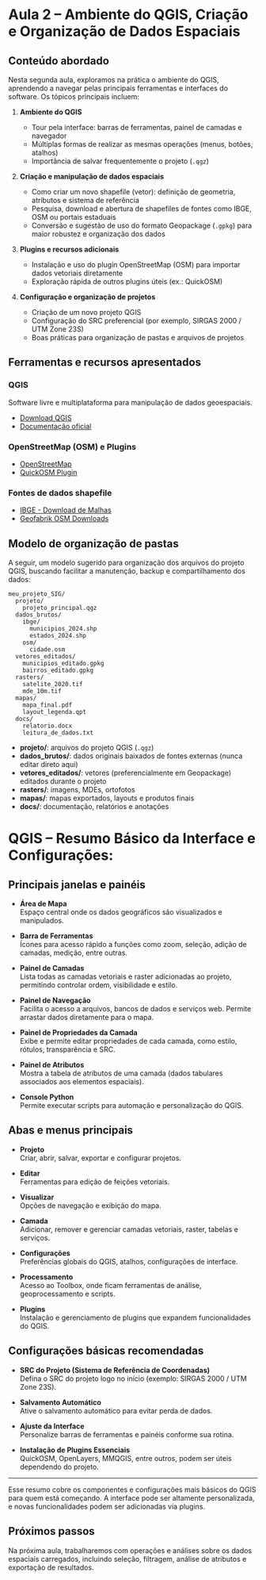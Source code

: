 # Aula 2 – Ambiente do QGIS, Criação e Organização de Dados Espaciais

## Conteúdo abordado

Nesta segunda aula, exploramos na prática o ambiente do QGIS, aprendendo a navegar pelas principais ferramentas e interfaces do software. Os tópicos principais incluem:

1. **Ambiente do QGIS**
   - Tour pela interface: barras de ferramentas, painel de camadas e navegador
   - Múltiplas formas de realizar as mesmas operações (menus, botões, atalhos)
   - Importância de salvar frequentemente o projeto (`.qgz`)

2. **Criação e manipulação de dados espaciais**
   - Como criar um novo shapefile (vetor): definição de geometria, atributos e sistema de referência
   - Pesquisa, download e abertura de shapefiles de fontes como IBGE, OSM ou portais estaduais
   - Conversão e sugestão de uso do formato Geopackage (`.gpkg`) para maior robustez e organização dos dados

3. **Plugins e recursos adicionais**
   - Instalação e uso do plugin OpenStreetMap (OSM) para importar dados vetoriais diretamente
   - Exploração rápida de outros plugins úteis (ex.: QuickOSM)

4. **Configuração e organização de projetos**
   - Criação de um novo projeto QGIS
   - Configuração do SRC preferencial (por exemplo, SIRGAS 2000 / UTM Zone 23S)
   - Boas práticas para organização de pastas e arquivos de projetos

## Ferramentas e recursos apresentados

### QGIS
Software livre e multiplataforma para manipulação de dados geoespaciais.
- [Download QGIS](https://qgis.org/pt_BR/site/forusers/download.html)
- [Documentação oficial](https://docs.qgis.org/)

### OpenStreetMap (OSM) e Plugins
- [OpenStreetMap](https://www.openstreetmap.org/)
- [QuickOSM Plugin](https://plugins.qgis.org/plugins/QuickOSM/)

### Fontes de dados shapefile
- [IBGE - Download de Malhas](https://www.ibge.gov.br/geociencias/organizacao-do-territorio/malhas-territoriais.html)
- [Geofabrik OSM Downloads](https://download.geofabrik.de/)

## Modelo de organização de pastas

A seguir, um modelo sugerido para organização dos arquivos do projeto QGIS, buscando facilitar a manutenção, backup e compartilhamento dos dados:

```
meu_projeto_SIG/
  projeto/
    projeto_principal.qgz
  dados_brutos/
    ibge/
      municipios_2024.shp
      estados_2024.shp
    osm/
      cidade.osm
  vetores_editados/
    municipios_editado.gpkg
    bairros_editado.gpkg
  rasters/
    satelite_2020.tif
    mde_10m.tif
  mapas/
    mapa_final.pdf
    layout_legenda.qpt
  docs/
    relatorio.docx
    leitura_de_dados.txt
```

- **projeto/**: arquivos do projeto QGIS (`.qgz`)
- **dados_brutos/**: dados originais baixados de fontes externas (nunca editar direto aqui)
- **vetores_editados/**: vetores (preferencialmente em Geopackage) editados durante o projeto
- **rasters/**: imagens, MDEs, ortofotos
- **mapas/**: mapas exportados, layouts e produtos finais
- **docs/**: documentação, relatórios e anotações


# QGIS – Resumo Básico da Interface e Configurações:

## Principais janelas e painéis

- **Área de Mapa**  
  Espaço central onde os dados geográficos são visualizados e manipulados.

- **Barra de Ferramentas**  
  Ícones para acesso rápido a funções como zoom, seleção, adição de camadas, medição, entre outras.

- **Painel de Camadas**  
  Lista todas as camadas vetoriais e raster adicionadas ao projeto, permitindo controlar ordem, visibilidade e estilo.

- **Painel de Navegação**  
  Facilita o acesso a arquivos, bancos de dados e serviços web. Permite arrastar dados diretamente para o mapa.

- **Painel de Propriedades da Camada**  
  Exibe e permite editar propriedades de cada camada, como estilo, rótulos, transparência e SRC.

- **Painel de Atributos**  
  Mostra a tabela de atributos de uma camada (dados tabulares associados aos elementos espaciais).

- **Console Python**  
  Permite executar scripts para automação e personalização do QGIS.

## Abas e menus principais

- **Projeto**  
  Criar, abrir, salvar, exportar e configurar projetos.

- **Editar**  
  Ferramentas para edição de feições vetoriais.

- **Visualizar**  
  Opções de navegação e exibição do mapa.

- **Camada**  
  Adicionar, remover e gerenciar camadas vetoriais, raster, tabelas e serviços.

- **Configurações**  
  Preferências globais do QGIS, atalhos, configurações de interface.

- **Processamento**  
  Acesso ao Toolbox, onde ficam ferramentas de análise, geoprocessamento e scripts.

- **Plugins**  
  Instalação e gerenciamento de plugins que expandem funcionalidades do QGIS.

## Configurações básicas recomendadas

- **SRC do Projeto (Sistema de Referência de Coordenadas)**  
  Defina o SRC do projeto logo no início (exemplo: SIRGAS 2000 / UTM Zone 23S).

- **Salvamento Automático**  
  Ative o salvamento automático para evitar perda de dados.

- **Ajuste da Interface**  
  Personalize barras de ferramentas e painéis conforme sua rotina.

- **Instalação de Plugins Essenciais**  
  QuickOSM, OpenLayers, MMQGIS, entre outros, podem ser úteis dependendo do projeto.

---

Esse resumo cobre os componentes e configurações mais básicos do QGIS para quem está começando. A interface pode ser altamente personalizada, e novas funcionalidades podem ser adicionadas via plugins.
## Próximos passos

Na próxima aula, trabalharemos com operações e análises sobre os dados espaciais carregados, incluindo seleção, filtragem, análise de atributos e exportação de resultados.
